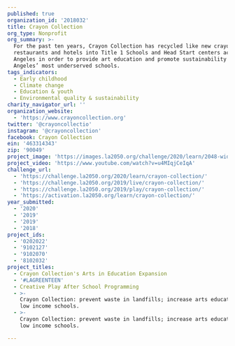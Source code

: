 ```yaml
---
published: true
organization_id: '2018032'
title: Crayon Collection
org_type: Nonprofit
org_summary: >-
  For the past ten years, Crayon Collection has recycled like new crayons from
  restaurants and hotels into Title 1 Schools and Head Start centers across Los
  Angeles in order to provide art education and promote sustainability in Los
  Angeles’ most underserved schools. 
tags_indicators:
  - Early childhood
  - Climate change
  - Education & youth
  - Environmental quality & sustainability
charity_navigator_url: ''
organization_website:
  - 'https://www.crayoncollection.org'
twitter: '@crayoncollectio'
instagram: '@crayoncollection'
facebook: Crayon Collection
ein: '463314343'
zip: '90049'
project_image: 'https://images.la2050.org/challenge/2020/learn/2048-wide/crayon-collection.jpg'
project_video: 'https://www.youtube.com/watch?v=u4MIqjCeIqA'
challenge_url:
  - 'https://challenge.la2050.org/2020/learn/crayon-collection/'
  - 'https://challenge.la2050.org/2019/live/crayon-collection/'
  - 'https://challenge.la2050.org/2019/play/crayon-collection/'
  - 'https://activation.la2050.org/learn/crayon-collection/'
year_submitted:
  - '2020'
  - '2019'
  - '2019'
  - '2018'
project_ids:
  - '0202022'
  - '9102127'
  - '9102070'
  - '8102032'
project_titles:
  - Crayon Collection's Arts in Education Expansion
  - '#LAGREENTEEN'
  - Creative Play After School Programming
  - >-
    Crayon Collection: prevent waste in landfills; increase arts education in
    low income schools.
  - >-
    Crayon Collection: prevent waste in landfills; increase arts education in
    low income schools. 

---
```

